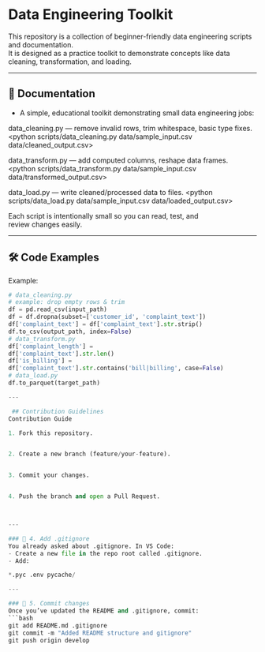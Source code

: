 # Data Engineering Toolkit

This repository is a collection of beginner-friendly data engineering scripts and documentation.  
It is designed as a practice toolkit to demonstrate concepts like data cleaning, transformation, and loading.

---

## 📖 Documentation
- A simple, educational toolkit demonstrating small data engineering jobs:

data_cleaning.py — remove invalid rows, trim whitespace, basic type fixes.
<python scripts/data_cleaning.py data/sample_input.csv data/cleaned_output.csv>

data_transform.py — add computed columns, reshape data frames.
<python scripts/data_transform.py data/sample_input.csv data/transformed_output.csv>

data_load.py — write cleaned/processed data to files.
<python scripts/data_load.py data/sample_input.csv data/loaded_output.csv>

Each script is intentionally small so you can read, test, and review changes easily.


---

## 🛠 Code Examples
Example:  
```python
# data_cleaning.py
# example: drop empty rows & trim
df = pd.read_csv(input_path)
df = df.dropna(subset=['customer_id', 'complaint_text'])
df['complaint_text'] = df['complaint_text'].str.strip()
df.to_csv(output_path, index=False)
# data_transform.py
df['complaint_length'] =
df['complaint_text'].str.len()
df['is_billing'] =
df['complaint_text'].str.contains('bill|billing', case=False)
# data_load.py
df.to_parquet(target_path)

---

 ## Contribution Guidelines
Contribution Guide

1. Fork this repository.


2. Create a new branch (feature/your-feature).


3. Commit your changes.


4. Push the branch and open a Pull Request.



---

### 🔹 4. Add .gitignore
You already asked about .gitignore. In VS Code:  
- Create a new file in the repo root called .gitignore.  
- Add:

*.pyc .env pycache/

---

### 🔹 5. Commit changes
Once you’ve updated the README and .gitignore, commit:  
```bash
git add README.md .gitignore
git commit -m "Added README structure and gitignore"
git push origin develop

